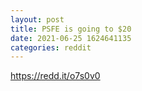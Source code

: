 ```yaml
--- 
layout: post 
title: PSFE is going to $20 
date: 2021-06-25 1624641135 
categories: reddit 
--- 
```

https://redd.it/o7s0v0